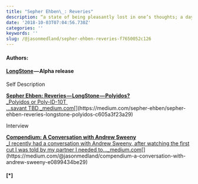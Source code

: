```yaml
---
title: "Sepher Ehben\_: Reveries"
description: “a state of being pleasantly lost in one’s thoughts; a daydream”
date: '2018-10-03T07:04:56.730Z'
categories: ''
keywords: ''
slug: /@jasonmedland/sepher-ehben-reveries-f7650052c126
---
```


#### Authors:

#### [LongStone](https://medium.com/@jasonmedland/sepher-ehben-reveries-longstone-8b2ea5e69cee) — Alpha release

Self Description

[**Sepher Ehben: Reveries — LongStone — Polyidos?**  
_Polyidos or Poly-ID-10T   
…savant TBD,_medium.com](https://medium.com/sepher-ehben/sepher-ehben-reveries-longstone-polyidos-c605a3f23a29 "https://medium.com/sepher-ehben/sepher-ehben-reveries-longstone-polyidos-c605a3f23a29")[](https://medium.com/sepher-ehben/sepher-ehben-reveries-longstone-polyidos-c605a3f23a29)

Interview

[**Compendium: A Conversation with Andrew Sweeny**  
_I recently had a conversation with Andrew Sweeny, after watching the first cut I was told by my partner I needed to…_medium.com](https://medium.com/@jasonmedland/compendium-a-conversation-with-andrew-sweeny-e0899434be29 "https://medium.com/@jasonmedland/compendium-a-conversation-with-andrew-sweeny-e0899434be29")[](https://medium.com/@jasonmedland/compendium-a-conversation-with-andrew-sweeny-e0899434be29)

#### \[\*\]